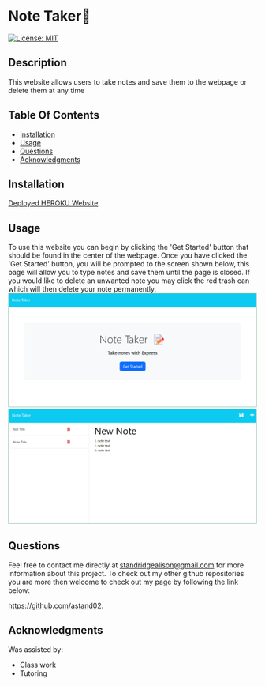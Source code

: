 # Note Taker📝

  [![License: MIT](https://img.shields.io/badge/License-MIT-yellow.svg)](https://opensource.org/licenses/MIT)


  ## Description 

  This website allows users to take notes and save them to the webpage or delete them at any time


  ## Table Of Contents
  - [Installation](#installation)
  - [Usage](#usage)
  - [Questions](#questions)
  - [Acknowledgments](#acknowledgments)


  ## Installation
  
  [Deployed HEROKU Website](https://notetakerapp-9960a4035064.herokuapp.com/)


  ## Usage 

  To use this website you can begin by clicking the 'Get Started' button that should be found in the center of the webpage. Once you have clicked the 'Get Started' button, you will be prompted to the screen shown below, this page will allow you to type notes and save them until the page is closed. If you would like to delete an unwanted note you may click the red trash can which will then delete your note permanently.
![homePage](/readMe/noteTaker.png)
![notesPage](/readMe/noteTaker2.png)

  ## Questions 

  Feel free to contact me directly at standridgealison@gmail.com for more information about this project. 
  To check out my other github repositories you are more then welcome to check out my page by following the link below:

  https://github.com/astand02.


  ## Acknowledgments

  Was assisted by:
  - Class work
  - Tutoring 
